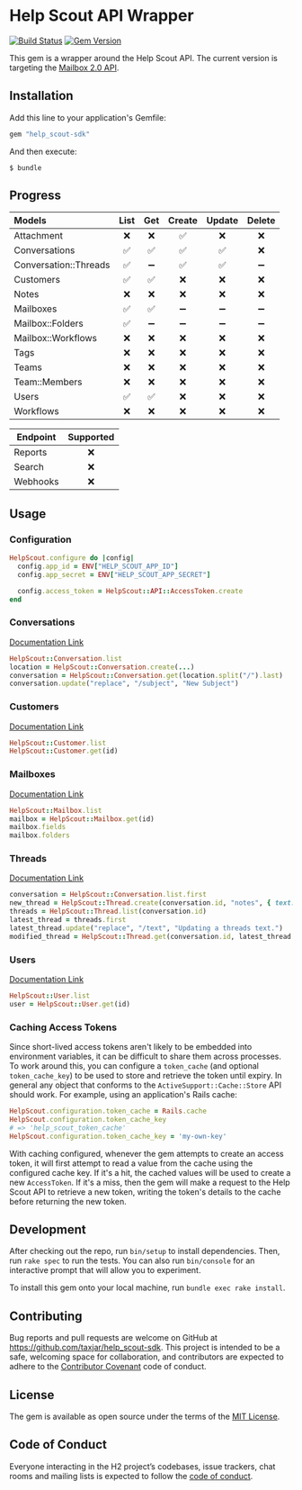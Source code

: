 # Help Scout API Wrapper

[![Build Status](https://travis-ci.org/taxjar/help_scout-sdk.svg?branch=master)](https://travis-ci.org/taxjar/help_scout-sdk)
[![Gem Version](https://badge.fury.io/rb/help_scout-sdk.svg)](https://badge.fury.io/rb/help_scout-sdk)

This gem is a wrapper around the Help Scout API. The current version is targeting the [Mailbox 2.0 API](https://developer.helpscout.com/mailbox-api/).

## Installation

Add this line to your application's Gemfile:

```ruby
gem "help_scout-sdk"
```

And then execute:

    $ bundle

## Progress

| Models                     | List | Get  | Create  | Update | Delete  |
| :------------------------- | :--: | :--: | :-----: | :----: | :-----: |
| Attachment                 |   ❌  |  ❌  |    ✅   |    ❌   |    ❌   |
| Conversations              |   ✅  |  ✅  |    ✅   |    ✅   |    ❌   |
| Conversation::Threads      |   ✅  |  ➖  |    ✅   |    ✅   |    ➖   |
| Customers                  |   ✅  |  ✅  |    ❌   |    ❌   |    ❌   |
| Notes                      |   ❌  |  ❌  |    ❌   |    ❌   |    ❌   |
| Mailboxes                  |   ✅  |  ✅  |    ➖   |    ➖   |    ➖   |
| Mailbox::Folders           |   ✅  |  ➖  |    ➖   |    ➖   |    ➖   |
| Mailbox::Workflows         |   ❌  |  ❌  |    ❌   |    ❌   |    ❌   |
| Tags                       |   ❌  |  ❌  |    ❌   |    ❌   |    ❌   |
| Teams                      |   ❌  |  ❌  |    ❌   |    ❌   |    ❌   |
| Team::Members              |   ❌  |  ❌  |    ❌   |    ❌   |    ❌   |
| Users                      |   ✅  |  ✅  |    ❌   |    ❌   |    ❌   |
| Workflows                  |   ❌  |  ❌  |    ❌   |    ❌   |    ❌   |

| Endpoint | Supported |
| -------- | :-------: |
| Reports  |     ❌     |
| Search   |     ❌     |
| Webhooks |     ❌     |

## Usage

### Configuration

```ruby
HelpScout.configure do |config|
  config.app_id = ENV["HELP_SCOUT_APP_ID"]
  config.app_secret = ENV["HELP_SCOUT_APP_SECRET"]

  config.access_token = HelpScout::API::AccessToken.create
end
```

### Conversations

[Documentation Link](https://developer.helpscout.com/mailbox-api/endpoints/conversations/list/)

```ruby
HelpScout::Conversation.list
location = HelpScout::Conversation.create(...)
conversation = HelpScout::Conversation.get(location.split("/").last)
conversation.update("replace", "/subject", "New Subject")
```

### Customers

[Documentation Link](https://developer.helpscout.com/mailbox-api/endpoints/customers/list/)

```ruby
HelpScout::Customer.list
HelpScout::Customer.get(id)
```

### Mailboxes

[Documentation Link](https://developer.helpscout.com/mailbox-api/endpoints/mailboxes/list/)

```ruby
HelpScout::Mailbox.list
mailbox = HelpScout::Mailbox.get(id)
mailbox.fields
mailbox.folders
```

### Threads

[Documentation Link](https://developer.helpscout.com/mailbox-api/endpoints/conversations/threads/list/)

```ruby
conversation = HelpScout::Conversation.list.first
new_thread = HelpScout::Thread.create(conversation.id, "notes", { text: 'Hello, world!' })
threads = HelpScout::Thread.list(conversation.id)
latest_thread = threads.first
latest_thread.update("replace", "/text", "Updating a threads text.")
modified_thread = HelpScout::Thread.get(conversation.id, latest_thread.id)
```

### Users

[Documentation Link](https://developer.helpscout.com/mailbox-api/endpoints/users/list/)

```ruby
HelpScout::User.list
user = HelpScout::User.get(id)
```

### Caching Access Tokens

Since short-lived access tokens aren't likely to be embedded into environment variables, it can be difficult to share them across processes. To work around this, you can configure a `token_cache` (and optional `token_cache_key`) to be used to store and retrieve the token until expiry. In general any object that conforms to the `ActiveSupport::Cache::Store` API should work. For example, using an application's Rails cache:

```ruby
HelpScout.configuration.token_cache = Rails.cache
HelpScout.configuration.token_cache_key
# => 'help_scout_token_cache'
HelpScout.configuration.token_cache_key = 'my-own-key'
```

With caching configured, whenever the gem attempts to create an access token, it will first attempt to read a value from the cache using the configured cache key. If it's a hit, the cached values will be used to create a new `AccessToken`. If it's a miss, then the gem will make a request to the Help Scout API to retrieve a new token, writing the token's details to the cache before returning the new token.

## Development

After checking out the repo, run `bin/setup` to install dependencies. Then, run `rake spec` to run the tests. You can also run `bin/console` for an interactive prompt that will allow you to experiment.

To install this gem onto your local machine, run `bundle exec rake install`.

## Contributing

Bug reports and pull requests are welcome on GitHub at https://github.com/taxjar/help_scout-sdk. This project is intended to be a safe, welcoming space for collaboration, and contributors are expected to adhere to the [Contributor Covenant](http://contributor-covenant.org) code of conduct.

## License

The gem is available as open source under the terms of the [MIT License](https://opensource.org/licenses/MIT).

## Code of Conduct

Everyone interacting in the H2 project’s codebases, issue trackers, chat rooms and mailing lists is expected to follow the [code of conduct](https://github.com/taxjar/help_scout-sdk/blob/master/CODE_OF_CONDUCT.md).
